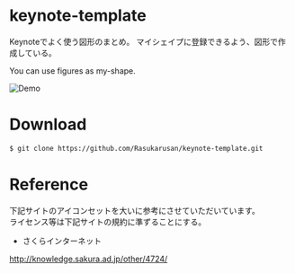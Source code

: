 # keynote-template

Keynoteでよく使う図形のまとめ。
マイシェイプに登録できるよう、図形で作成している。

You can use figures as my-shape.

![Demo](https://user-images.githubusercontent.com/17779386/53695385-7aa2fc00-3dfe-11e9-9404-f34304f9c76a.png)

# Download

```sh
$ git clone https://github.com/Rasukarusan/keynote-template.git
```

# Reference

下記サイトのアイコンセットを大いに参考にさせていただいています。  
ライセンス等は下記サイトの規約に準ずることにする。

- さくらインターネット

http://knowledge.sakura.ad.jp/other/4724/
